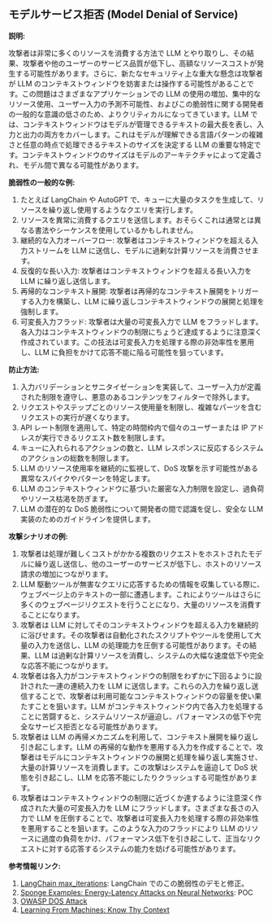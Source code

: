 ## モデルサービス拒否 (Model Denial of Service)

**説明:**

攻撃者は非常に多くのリソースを消費する方法で LLM とやり取りし、その結果、攻撃者や他のユーザーのサービス品質が低下し、高額なリソースコストが発生する可能性があります。さらに、新たなセキュリティ上な重大な懸念は攻撃者が LLM のコンテキストウィンドウを妨害または操作する可能性があることです。この問題はさまざまなアプリケーションでの LLM の使用の増加、集中的なリソース使用、ユーザー入力の予測不可能性、およびこの脆弱性に関する開発者の一般的な意識の低さのため、よりクリティカルになってきています。LLM では、コンテキストウィンドウはモデルが管理できるテキストの最大長を表し、入力と出力の両方をカバーします。これはモデルが理解できる言語パターンの複雑さと任意の時点で処理できるテキストのサイズを決定する LLM の重要な特定です。コンテキストウィンドウのサイズはモデルのアーキテクチャによって定義され、モデル間で異なる可能性があります。

**脆弱性の一般的な例:**

1. たとえば LangChain や AutoGPT で、キューに大量のタスクを生成して、リソースを繰り返し使用するようなクエリを実行します。
2. リソースを異常に消費するクエリを送信します。おそらくこれは通常とは異なる書法やシーケンスを使用しているかもしれません。
3. 継続的な入力オーバーフロー: 攻撃者はコンテキストウィンドウを超える入力ストリームを LLM に送信し、モデルに過剰な計算リソースを消費させます。
4. 反復的な長い入力: 攻撃者はコンテキストウィンドウを超える長い入力を LLM に繰り返し送信します。
5. 再帰的なコンテキスト展開: 攻撃者は再帰的なコンテキスト展開をトリガーする入力を構築し、LLM に繰り返しコンテキストウィンドウの展開と処理を強制します。
6. 可変長入力フラッド: 攻撃者は大量の可変長入力で LLM をフラッドします。各入力はコンテキストウィンドウの制限にちょうど達成するように注意深く作成されています。この技法は可変長入力を処理する際の非効率性を悪用し、LLM に負担をかけて応答不能に陥る可能性を狙っています。

**防止方法:**

1. 入力バリデーションとサニタイゼーションを実装して、ユーザー入力が定義された制限を遵守し、悪意のあるコンテンツをフィルターで除外します。
2. リクエストやステップごとのリソース使用量を制限し、複雑なパーツを含むリクエストの実行が遅くなります。
3. API レート制限を適用して、特定の時間枠内で個々のユーザーまたは IP アドレスが実行できるリクエスト数を制限します。
4. キューに入れられるアクションの数と、LLM レスポンスに反応するシステムのアクションの総数を制限します。
5. LLM のリソース使用率を継続的に監視して、DoS 攻撃を示す可能性がある異常なスパイクやパターンを特定します。
6. LLM のコンテキストウィンドウに基づいた厳密な入力制限を設定し、過負荷やリソース枯渇を防ぎます。
7. LLM の潜在的な DoS 脆弱性について開発者の間で認識を促し、安全な LLM 実装のためのガイドラインを提供します。


**攻撃シナリオの例:**

1. 攻撃者は処理が難しくコストがかかる複数のリクエストをホストされたモデルに繰り返し送信し、他のユーザーのサービスが低下し、ホストのリソース請求の増加につながります。
2. LLM 駆動ツールが無害なクエリに応答するための情報を収集している際に、ウェブページ上のテキストの一部に遭遇します。これによりツールはさらに多くのウェブページリクエストを行うことになり、大量のリソースを消費することになります。
3. 攻撃者は LLM に対してそのコンテキストウィンドウを超える入力を継続的に浴びせます。その攻撃者は自動化されたスクリプトやツールを使用して大量の入力を送信し、LLM の処理能力を圧倒する可能性があります。その結果、LLM は過剰な計算リソースを消費し、システムの大幅な速度低下や完全な応答不能につながります。
4. 攻撃者は各入力がコンテキストウィンドウの制限をわずかに下回るように設計された一連の連続入力を LLM に送信します。これらの入力を繰り返し送信することで、攻撃者は利用可能なコンテキストウィンドウの容量を使い果たすことを狙います。LLM がコンテキストウィンドウ内で各入力を処理することに苦闘すると、システムリソースが逼迫し、パフォーマンスの低下や完全なサービス拒否となる可能性があります。
5. 攻撃者は LLM の再帰メカニズムを利用して、コンテキスト展開を繰り返し引き起こします。LLM の再帰的な動作を悪用する入力を作成することで、攻撃者はモデルにコンテキストウィンドウの展開と処理を繰り返し実施させ、大量の計算リソースを消費します。この攻撃はシステムを逼迫して DoS 状態を引き起こし、LLM を応答不能にしたりクラッシュする可能性があります。
6. 攻撃者はコンテキストウィンドウの制限に近づくか達するように注意深く作成された大量の可変長入力を LLM にフラッドします。さまざまな長さの入力で LLM を圧倒することで、攻撃者は可変長入力を処理する際の非効率性を悪用することを狙います。このような入力のフラッドにより LLM のリソースに過度の負荷をかけ、パフォーマンス低下を引き起こして、正当なリクエストに対する応答するシステムの能力を妨げる可能性があります。



**参考情報リンク:**

1. [LangChain max_iterations](https://twitter.com/hwchase17/status/1608467493877579777): LangChain でのこの脆弱性のデモと修正。
2. [Sponge Examples: Energy-Latency Attacks on Neural Networks](https://arxiv.org/abs/2006.03463): POC
3. [OWASP DOS Attack](https://owasp.org/www-community/attacks/Denial_of_Service)
4. [Learning From Machines: Know Thy Context](https://lukebechtel.com/blog/lfm-know-thy-context)
